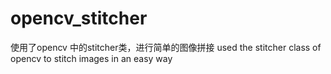 # opencv_stitcher
使用了opencv 中的stitcher类，进行简单的图像拼接
used the stitcher class of opencv to stitch images in an easy way
